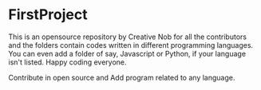 # FirstProject

This is an opensource repository by Creative Nob for all the contributors and the folders contain codes written in different programming languages. You can even add a folder of say, Javascript or Python, if your language isn't listed. Happy coding everyone.

Contribute in open source and Add program related to any language.
